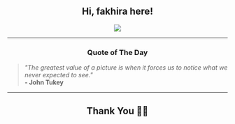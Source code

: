 <h2 align="center"> Hi, fakhira here!</h2>

<p align="center">
<a href="https://github.com/fakhiralkda" alt="github streak"><img src="https://dvst-streak.herokuapp.com/?user=fakhiralkda&theme=tokyonight&fire=DD472C"></a>
</p>

<hr>
<h3 align="center">Quote of The Day</h3>
<p align="center">
<blockquote>
<i>"The greatest value of a picture is when it forces us to notice what we never expected to see."</i>
<br>
<b>- John Tukey</b>
</blockquote>
</p>


<hr>
<h2 align="center">Thank You 🙏🏼</h2>
